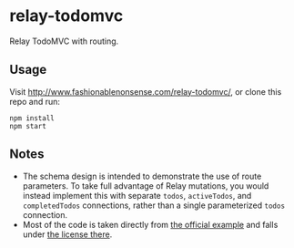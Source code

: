 # relay-todomvc
Relay TodoMVC with routing.

## Usage

Visit http://www.fashionablenonsense.com/relay-todomvc/, or clone this repo and run:

```shell
npm install
npm start
```

## Notes

- The schema design is intended to demonstrate the use of route parameters. To take full advantage of Relay mutations, you would instead implement this with separate `todos`, `activeTodos`, and `completedTodos` connections, rather than a single parameterized `todos` connection.
- Most of the code is taken directly from [the official example](https://github.com/facebook/relay/tree/master/examples/todo) and falls under [the license there](https://github.com/facebook/relay/tree/master/examples/todo#license).

